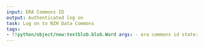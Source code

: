 ```yaml
---
input: ERA Commons ID
output: Authenticated log on
task: Log on to NIH Data Commons
tags:
- !!python/object/new:textblob.blob.Word args: - era commons id state:   string: era commons id   pos_tag: null
---
```

